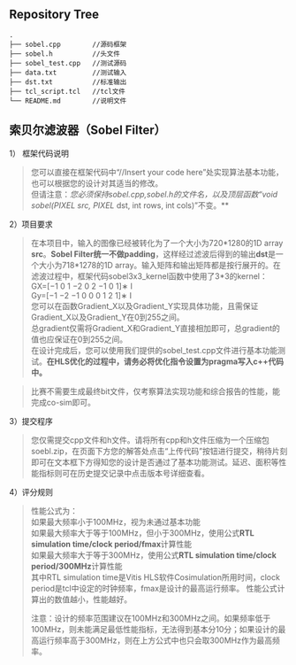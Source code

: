 ## Repository Tree
```
.
├── sobel.cpp        //源码框架
├── sobel.h          //头文件
├── sobel_test.cpp   //测试源码
├── data.txt         //测试输入
├── dst.txt          //标准输出
├── tcl_script.tcl   //tcl文件
└── README.md        //说明文件
```
## 索贝尔滤波器（Sobel Filter）

  1）	框架代码说明
  >您可以直接在框架代码中“//Insert your code here”处实现算法基本功能，也可以根据您的设计对其适当的修改。  
  >但请注意：**您必须保持sobel.cpp,sobel.h的文件名，以及顶层函数“void sobel(PIXEL* src, PIXEL* dst, int rows, int cols)”不变。**

  2）项目要求  
  >在本项目中，输入的图像已经被转化为了一个大小为720\*1280的1D array **src**。**Sobel Filter统一不做padding**，这样经过滤波后得到的输出**dst**是一个大小为718\*1278的1D array。输入矩阵和输出矩阵都是按行展开的。在滤波过程中，框架代码sobel3x3_kernel函数中使用了3*3的kernel：  
  >GX=[−1 0 1 −2 0 2 −1 0 1]∗ I  
  >Gy=[−1 −2 −1 0 0 0 1 2 1]∗ I    
  >您可以在函数Gradient_X以及Gradient_Y实现具体功能，且需保证Gradient_X以及Gradient_Y在0到255之间。<br>
  >总gradient仅需将Gradient_X和Gradient_Y直接相加即可，总gradient的值也应保证在0到255之间。<br>
  >在设计完成后，您可以使用我们提供的sobel_test.cpp文件进行基本功能测试。**在HLS优化的过程中，请务必将优化指令设置为pragma写入c++代码中。**
  
  >比赛不需要生成最终bit文件，仅考察算法实现功能和综合报告的性能，能完成co-sim即可。
	
  3）提交程序
  >您仅需提交cpp文件和h文件。请将所有cpp和h文件压缩为一个压缩包soebl.zip，在页面下方您的解答处点击“上传代码”按钮进行提交，稍待片刻即可在文本框下方得知您的设计是否通过了基本功能测试。延迟、面积等性能指标则可在历史提交记录中点击版本号详细查看。
  
  4）评分规则
  >性能公式为：<br>
  >如果最大频率小于100MHz，视为未通过基本功能<br>
  >如果最大频率大于等于100MHz，但小于300MHz，使用公式**RTL simulation time/clock period/fmax**计算性能<br>
  >如果最大频率大于等于300MHz，使用公式**RTL simulation time/clock period/300MHz**计算性能<br>
  >其中RTL simulation time是Vitis HLS软件Cosimulation所用时间，clock period是tcl中设定的时钟频率，fmax是设计的最高运行频率。
  >性能公式计算出的数值越小，性能越好。
  >
  >注意：设计的频率范围建议在100MHz和300MHz之间。如果频率低于100MHz，则未能满足最低性能指标，无法得到基本分10分；如果设计的最高运行频率高于300MHz，则在上方公式中也只会取300MHz作为最高频率。
